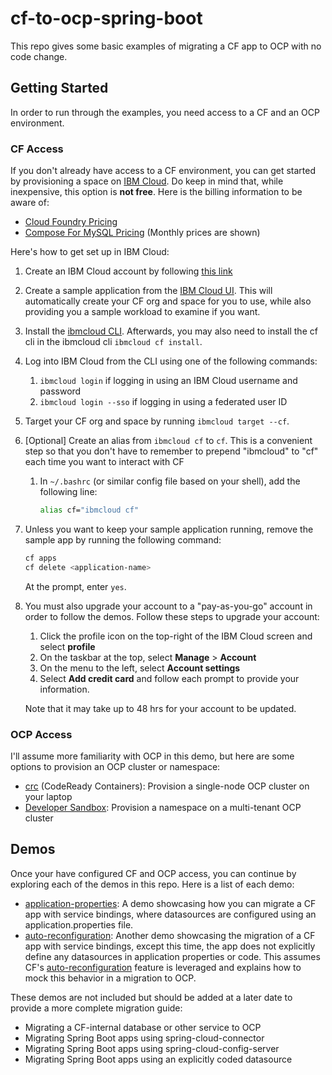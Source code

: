 # cf-to-ocp-spring-boot
This repo gives some basic examples of migrating a CF app to OCP with no code change.

## Getting Started
In order to run through the examples, you need access to a CF and an OCP environment.

### CF Access
If you don't already have access to a CF environment, you can get started by provisioning a space on [IBM Cloud](https://cloud.ibm.com/cloudfoundry/overview). Do keep in mind that, while inexpensive, this option is **not free**. Here is the billing information to be aware of:
- [Cloud Foundry Pricing](https://www.ibm.com/cloud/cloud-foundry)
- [Compose For MySQL Pricing](https://cloud.ibm.com/catalog/services/compose-for-mysql) (Monthly prices are shown)

Here's how to get set up in IBM Cloud:
1. Create an IBM Cloud account by following [this link](https://cloud.ibm.com/registration)
1. Create a sample application from the [IBM Cloud UI](https://cloud.ibm.com/catalog/starters/cloud-foundry?runtime=liberty-for-java). This will automatically create your CF org and space for you to use, while also providing you a sample workload to examine if you want.
1. Install the [ibmcloud CLI](https://cloud.ibm.com/docs/cli?topic=cli-install-ibmcloud-cli#shell_install). Afterwards, you may also need to install the cf cli in the ibmcloud cli `ibmcloud cf install`.
1. Log into IBM Cloud from the CLI using one of the following commands:
   1. `ibmcloud login` if logging in using an IBM Cloud username and password
   1. `ibmcloud login --sso` if logging in using a federated user ID
1. Target your CF org and space by running `ibmcloud target --cf`.
1. [Optional] Create an alias from `ibmcloud cf` to `cf`. This is a convenient step so that you don't have to remember to prepend "ibmcloud" to "cf" each time you want to interact with CF
   1. In `~/.bashrc` (or similar config file based on your shell), add the following line:
      ```bash
      alias cf="ibmcloud cf"
      ```
1. Unless you want to keep your sample application running, remove the sample app by running the following command:
   ```bash
   cf apps
   cf delete <application-name>
   ```
   At the prompt, enter `yes`.
1. You must also upgrade your account to a "pay-as-you-go" account in order to follow the demos. Follow these steps to upgrade your account:
   1. Click the profile icon on the top-right of the IBM Cloud screen and select **profile**
   1. On the taskbar at the top, select **Manage** > **Account**
   1. On the menu to the left, select **Account settings**
   1. Select **Add credit card** and follow each prompt to provide your information.

   Note that it may take up to 48 hrs for your account to be updated.

### OCP Access
I'll assume more familiarity with OCP in this demo, but here are some options to provision an OCP cluster or namespace:
* [crc](https://developers.redhat.com/products/codeready-containers/overview) (CodeReady Containers): Provision a single-node OCP cluster on your laptop
* [Developer Sandbox](https://developers.redhat.com/developer-sandbox): Provision a namespace on a multi-tenant OCP cluster

## Demos
Once your have configured CF and OCP access, you can continue by exploring each of the demos in this repo. Here is a list of each demo:
* [application-properties](./application-properties): A demo showcasing how you can migrate a CF app with service bindings, where datasources are configured using an application.properties file.
* [auto-reconfiguration](./auto-reconfiguration): Another demo showcasing the migration of a CF app with service bindings, except this time, the app does not explicitly define any datasources in application properties or code. This assumes CF's [auto-reconfiguration](https://github.com/cloudfoundry/java-buildpack-auto-reconfiguration) feature is leveraged and explains how to mock this behavior in a migration to OCP.

These demos are not included but should be added at a later date to provide a more complete migration guide:
* Migrating a CF-internal database or other service to OCP
* Migrating Spring Boot apps using spring-cloud-connector
* Migrating Spring Boot apps using spring-cloud-config-server
* Migrating Spring Boot apps using an explicitly coded datasource